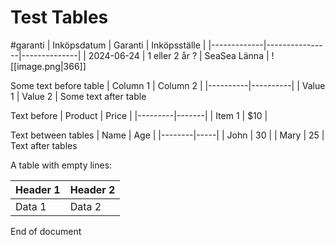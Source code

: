 # Test Tables

#garanti
| Inköpsdatum | Garanti | Inköpsställe |
|-------------|----------------|--------------|
| 2024-06-24 | 1 eller 2 år ? | SeaSea Länna |
![[image.png|366]]

Some text before table
| Column 1 | Column 2 |
|----------|----------|
| Value 1 | Value 2 |
Some text after table

Text before
| Product | Price |
|---------|-------|
| Item 1 | $10 |

Text between tables
| Name | Age |
|--------|-----|
| John | 30 |
| Mary | 25 |
Text after tables

A table with empty lines:

| Header 1 | Header 2 |
| -------- | -------- |
| Data 1   | Data 2   |

End of document
